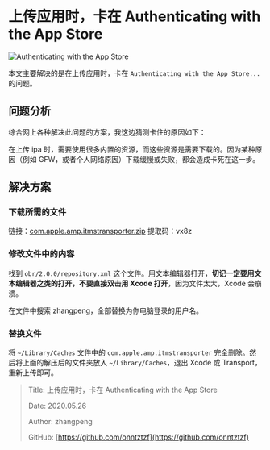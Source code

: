 # 上传应用时，卡在 Authenticating with the App Store

![Authenticating with the App Store](https://file.zhangpeng.site/2020/05/26/1.jpg)

本文主要解决的是在上传应用时，卡在 `Authenticating with the App Store...` 的问题。

## 问题分析

综合网上各种解决此问题的方案，我这边猜测卡住的原因如下：

在上传 ipa 时，需要使用很多内置的资源，而这些资源是需要下载的。因为某种原因（例如 GFW，或者个人网络原因）下载缓慢或失败，都会造成卡死在这一步。

## 解决方案

### 下载所需的文件

链接：[com.apple.amp.itmstransporter.zip](https://pan.baidu.com/s/19AEdaWU8gOiIvFOhe_hyJA) 提取码：vx8z

### 修改文件中的内容

找到 `obr/2.0.0/repository.xml` 这个文件。用文本编辑器打开，**切记一定要用文本编辑器之类的打开，不要直接双击用 Xcode 打开**，因为文件太大，Xcode 会崩溃。

在文件中搜索 zhangpeng，全部替换为你电脑登录的用户名。

### 替换文件

将 `~/Library/Caches` 文件中的 `com.apple.amp.itmstransporter` 完全删除。然后将上面的解压后的文件夹放入 `~/Library/Caches`，退出 Xcode 或 Transport，重新上传即可。

> Title: 上传应用时，卡在 Authenticating with the App Store
>
> Date: 2020.05.26
>
> Author: zhangpeng
>
> GitHub: [https://github.com/onntztzf](https://github.com/onntztzf)
